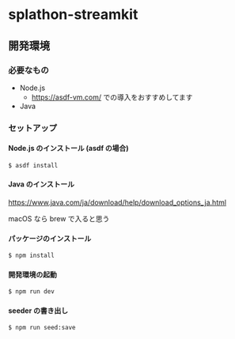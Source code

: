 # splathon-streamkit

## 開発環境

### 必要なもの

- Node.js
  - https://asdf-vm.com/ での導入をおすすめしてます
- Java

### セットアップ

#### Node.js のインストール (asdf の場合)

```bash
$ asdf install
```

#### Java のインストール

https://www.java.com/ja/download/help/download_options_ja.html

macOS なら brew で入ると思う

#### パッケージのインストール

```bash
$ npm install
```

#### 開発環境の起動

```bash
$ npm run dev
```

#### seeder の書き出し

```bash
$ npm run seed:save
```

